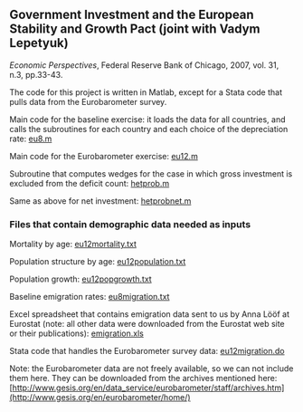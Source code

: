 ## Government Investment and the European Stability and Growth Pact (joint with Vadym Lepetyuk)
*Economic Perspectives*, Federal Reserve Bank of Chicago, 2007, vol. 31, n.3, pp.33-43.

The code for this project is written in Matlab, except for a Stata code that pulls data from the Eurobarometer survey.

Main code for the baseline exercise: it loads the data for all countries, and calls the subroutines for each country and each choice of the depreciation rate: [eu8.m](code/eu8.m)

Main code for the Eurobarometer exercise: [eu12.m](code/eu12.m)

Subroutine that computes wedges for the case in which gross investment is excluded from the deficit count: [hetprob.m](code/hetprob.m)

Same as above for net investment: [hetprobnet.m](code/hetprobnet.m)

### Files that contain demographic data needed as inputs
Mortality by age: [eu12mortality.txt](code/eu12mortality.txt)

Population structure by age: [eu12population.txt](code/eu12population.txt)

Population growth: [eu12popgrowth.txt](code/eu12popgrowth.txt)

Baseline emigration rates: [eu8migration.txt](code/eu8migration.txt)

Excel spreadsheet that contains emigration data sent to us by Anna Lööf  at Eurostat (note: all other data were downloaded from the Eurostat web site or their publications): [emigration.xls](code/emigration.xls)

Stata code that handles the Eurobarometer survey data: [eu12migration.do](code/eu12migration.do)

Note: the Eurobarometer data are not freely available, so we can not include them here. They can be downloaded from the archives mentioned here: [http://www.gesis.org/en/data_service/eurobarometer/staff/archives.htm](http://www.gesis.org/en/eurobarometer/home/)
